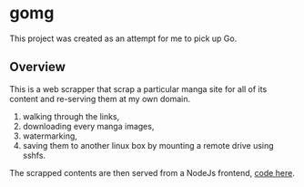# gomg
This project was created as an attempt for me to pick up Go.

## Overview
This is a web scrapper that scrap a particular manga site for all of its content and re-serving them at my own domain.

1. walking through the links, 
2. downloading every manga images, 
3. watermarking,
4. saving them to another linux box by mounting a remote drive using sshfs.

The scrapped contents are then served from a NodeJs frontend, [code here](https://github.com/Misterhex/mgbroweb).
